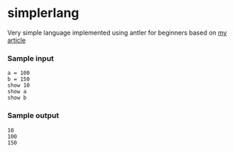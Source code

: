 # simplerlang
Very simple language implemented using antler for beginners based on [my article](https://medium.com/@shalithasuranga/build-your-own-programming-language-with-antlr-5201955537a5)

### Sample input

```
a = 100
b = 150
show 10
show a
show b
```

### Sample output

```
10
100
150
```
